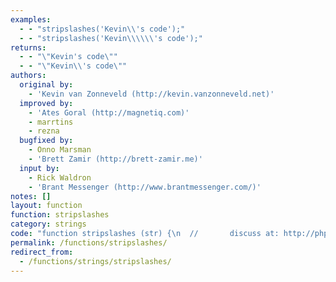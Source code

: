 ```yaml
---
examples:
  - - "stripslashes('Kevin\\'s code');"
  - - "stripslashes('Kevin\\\\\\'s code');"
returns:
  - - "\"Kevin's code\""
  - - "\"Kevin\\'s code\""
authors:
  original by:
    - 'Kevin van Zonneveld (http://kevin.vanzonneveld.net)'
  improved by:
    - 'Ates Goral (http://magnetiq.com)'
    - marrtins
    - rezna
  bugfixed by:
    - Onno Marsman
    - 'Brett Zamir (http://brett-zamir.me)'
  input by:
    - Rick Waldron
    - 'Brant Messenger (http://www.brantmessenger.com/)'
notes: []
layout: function
function: stripslashes
category: strings
code: "function stripslashes (str) {\n  //       discuss at: http://phpjs.org/functions/stripslashes/\n  //      original by: Kevin van Zonneveld (http://kevin.vanzonneveld.net)\n  //      improved by: Ates Goral (http://magnetiq.com)\n  //      improved by: marrtins\n  //      improved by: rezna\n  //         fixed by: Mick@el\n  //      bugfixed by: Onno Marsman\n  //      bugfixed by: Brett Zamir (http://brett-zamir.me)\n  //         input by: Rick Waldron\n  //         input by: Brant Messenger (http://www.brantmessenger.com/)\n  // reimplemented by: Brett Zamir (http://brett-zamir.me)\n  //        example 1: stripslashes('Kevin\\'s code');\n  //        returns 1: \"Kevin's code\"\n  //        example 2: stripslashes('Kevin\\\\\\'s code');\n  //        returns 2: \"Kevin\\'s code\"\n\n  return (str + '')\n    .replace(/\\\\(.?)/g, function (s, n1) {\n      switch (n1) {\n        case '\\\\':\n          return '\\\\'\n        case '0':\n          return '\\u0000'\n        case '':\n          return ''\n        default:\n          return n1\n      }\n    })\n}\n"
permalink: /functions/stripslashes/
redirect_from:
  - /functions/strings/stripslashes/
---
```


<!-- WARNING! This file is auto generated by `npm run web:inject`, do not edit by hand -->
